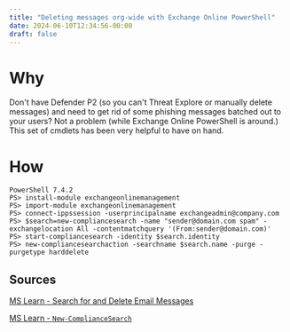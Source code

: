 ```yaml
---
title: "Deleting messages org-wide with Exchange Online PowerShell"
date: 2024-06-10T12:34:56-00:00
draft: false
---
```


# Why

Don't have Defender P2 (so you can't Threat Explore or manually delete messages) and need to get rid of some phishing messages batched out to your users? Not a problem (while Exchange Online PowerShell is around.)
This set of cmdlets has been very helpful to have on hand.

# How

```pwsh
PowerShell 7.4.2
PS> install-module exchangeonlinemanagement
PS> import-module exchangeonlinemanagement
PS> connect-ippssession -userprincipalname exchangeadmin@company.com
PS> $search=new-compliancesearch -name "sender@domain.com spam" -exchangelocation All -contentmatchquery '(From:sender@domain.com)'
PS> start-compliancesearch -identity $search.identity
PS> new-compliancesearchaction -searchname $search.name -purge -purgetype harddelete
```

## Sources

[MS Learn - Search for and Delete Email Messages](https://learn.microsoft.com/en-us/purview/ediscovery-search-for-and-delete-email-messages)

[MS Learn - `New-ComplianceSearch`](https://learn.microsoft.com/en-us/powershell/module/exchange/new-compliancesearch?view=exchange-ps)

